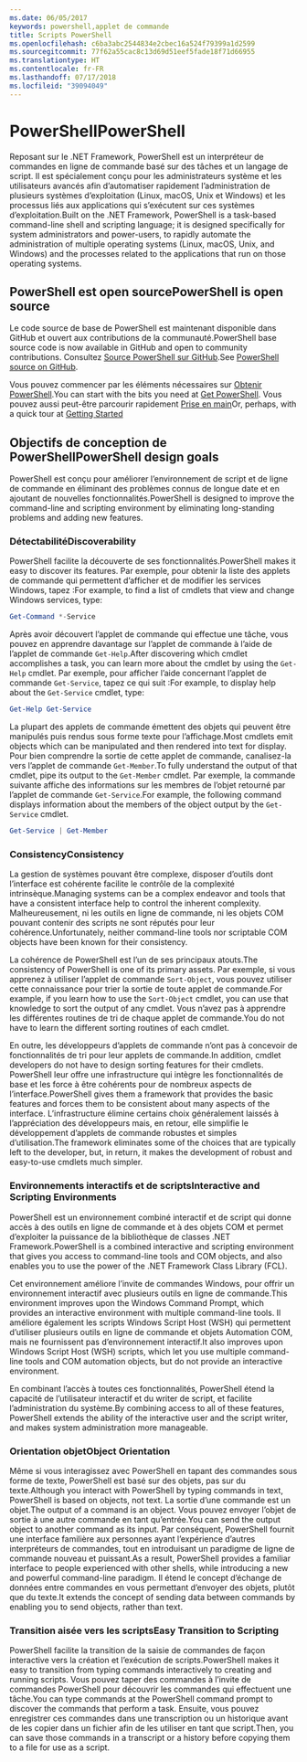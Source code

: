 ```yaml
---
ms.date: 06/05/2017
keywords: powershell,applet de commande
title: Scripts PowerShell
ms.openlocfilehash: c6ba3abc2544834e2cbec16a524f79399a1d2599
ms.sourcegitcommit: 77f62a55cac8c13d69d51eef5fade18f71d66955
ms.translationtype: HT
ms.contentlocale: fr-FR
ms.lasthandoff: 07/17/2018
ms.locfileid: "39094049"
---
```

# <a name="powershell"></a><span data-ttu-id="e618e-103">PowerShell</span><span class="sxs-lookup"><span data-stu-id="e618e-103">PowerShell</span></span>

<span data-ttu-id="e618e-104">Reposant sur le .NET Framework, PowerShell est un interpréteur de commandes en ligne de commande basé sur des tâches et un langage de script. Il est spécialement conçu pour les administrateurs système et les utilisateurs avancés afin d’automatiser rapidement l’administration de plusieurs systèmes d’exploitation (Linux, macOS, Unix et Windows) et les processus liés aux applications qui s’exécutent sur ces systèmes d’exploitation.</span><span class="sxs-lookup"><span data-stu-id="e618e-104">Built on the .NET Framework, PowerShell is a task-based command-line shell and scripting language; it is designed specifically for system administrators and power-users, to rapidly automate the administration of multiple operating systems (Linux, macOS, Unix, and Windows) and the processes related to the applications that run on those operating systems.</span></span>

## <a name="powershell-is-open-source"></a><span data-ttu-id="e618e-105">PowerShell est open source</span><span class="sxs-lookup"><span data-stu-id="e618e-105">PowerShell is open source</span></span>

<span data-ttu-id="e618e-106">Le code source de base de PowerShell est maintenant disponible dans GitHub et ouvert aux contributions de la communauté.</span><span class="sxs-lookup"><span data-stu-id="e618e-106">PowerShell base source code is now available in GitHub and open to community contributions.</span></span>
<span data-ttu-id="e618e-107">Consultez [Source PowerShell sur GitHub](https://github.com/powershell/powershell).</span><span class="sxs-lookup"><span data-stu-id="e618e-107">See [PowerShell source on GitHub](https://github.com/powershell/powershell).</span></span>

<span data-ttu-id="e618e-108">Vous pouvez commencer par les éléments nécessaires sur [Obtenir PowerShell](https://github.com/PowerShell/PowerShell#get-powershell).</span><span class="sxs-lookup"><span data-stu-id="e618e-108">You can start with the bits you need at [Get PowerShell](https://github.com/PowerShell/PowerShell#get-powershell).</span></span>
<span data-ttu-id="e618e-109">Vous pouvez aussi peut-être parcourir rapidement [Prise en main](https://github.com/PowerShell/PowerShell/blob/master/docs/learning-powershell)</span><span class="sxs-lookup"><span data-stu-id="e618e-109">Or, perhaps, with a quick tour at [Getting Started](https://github.com/PowerShell/PowerShell/blob/master/docs/learning-powershell)</span></span>

## <a name="powershell-design-goals"></a><span data-ttu-id="e618e-110">Objectifs de conception de PowerShell</span><span class="sxs-lookup"><span data-stu-id="e618e-110">PowerShell design goals</span></span>
<span data-ttu-id="e618e-111">PowerShell est conçu pour améliorer l’environnement de script et de ligne de commande en éliminant des problèmes connus de longue date et en ajoutant de nouvelles fonctionnalités.</span><span class="sxs-lookup"><span data-stu-id="e618e-111">PowerShell is designed to improve the command-line and scripting environment by eliminating long-standing problems and adding new features.</span></span>

### <a name="discoverability"></a><span data-ttu-id="e618e-112">Détectabilité</span><span class="sxs-lookup"><span data-stu-id="e618e-112">Discoverability</span></span>
<span data-ttu-id="e618e-113">PowerShell facilite la découverte de ses fonctionnalités.</span><span class="sxs-lookup"><span data-stu-id="e618e-113">PowerShell makes it easy to discover its features.</span></span> <span data-ttu-id="e618e-114">Par exemple, pour obtenir la liste des applets de commande qui permettent d’afficher et de modifier les services Windows, tapez :</span><span class="sxs-lookup"><span data-stu-id="e618e-114">For example, to find a list of cmdlets that view and change Windows services, type:</span></span>

```powershell
Get-Command *-Service
```

<span data-ttu-id="e618e-115">Après avoir découvert l’applet de commande qui effectue une tâche, vous pouvez en apprendre davantage sur l’applet de commande à l’aide de l’applet de commande `Get-Help`.</span><span class="sxs-lookup"><span data-stu-id="e618e-115">After discovering which cmdlet accomplishes a task, you can learn more about the cmdlet by using the `Get-Help` cmdlet.</span></span>
<span data-ttu-id="e618e-116">Par exemple, pour afficher l’aide concernant l’applet de commande `Get-Service`, tapez ce qui suit :</span><span class="sxs-lookup"><span data-stu-id="e618e-116">For example, to display help about the `Get-Service` cmdlet, type:</span></span>

```powershell
Get-Help Get-Service
```
<span data-ttu-id="e618e-117">La plupart des applets de commande émettent des objets qui peuvent être manipulés puis rendus sous forme texte pour l’affichage.</span><span class="sxs-lookup"><span data-stu-id="e618e-117">Most cmdlets emit objects which can be manipulated and then rendered into text for display.</span></span>
<span data-ttu-id="e618e-118">Pour bien comprendre la sortie de cette applet de commande, canalisez-la vers l’applet de commande `Get-Member`.</span><span class="sxs-lookup"><span data-stu-id="e618e-118">To fully understand the output of that cmdlet, pipe its output to the `Get-Member` cmdlet.</span></span>
<span data-ttu-id="e618e-119">Par exemple, la commande suivante affiche des informations sur les membres de l’objet retourné par l’applet de commande `Get-Service`.</span><span class="sxs-lookup"><span data-stu-id="e618e-119">For example, the following command displays information about the members of the object output by the `Get-Service` cmdlet.</span></span>

```powershell
Get-Service | Get-Member
```

### <a name="consistency"></a><span data-ttu-id="e618e-120">Consistency</span><span class="sxs-lookup"><span data-stu-id="e618e-120">Consistency</span></span>
<span data-ttu-id="e618e-121">La gestion de systèmes pouvant être complexe, disposer d’outils dont l’interface est cohérente facilite le contrôle de la complexité intrinsèque.</span><span class="sxs-lookup"><span data-stu-id="e618e-121">Managing systems can be a complex endeavor and tools that have a consistent interface help to control the inherent complexity.</span></span>
<span data-ttu-id="e618e-122">Malheureusement, ni les outils en ligne de commande, ni les objets COM pouvant contenir des scripts ne sont réputés pour leur cohérence.</span><span class="sxs-lookup"><span data-stu-id="e618e-122">Unfortunately, neither command-line tools nor scriptable COM objects have been known for their consistency.</span></span>

<span data-ttu-id="e618e-123">La cohérence de PowerShell est l’un de ses principaux atouts.</span><span class="sxs-lookup"><span data-stu-id="e618e-123">The consistency of PowerShell is one of its primary assets.</span></span>
<span data-ttu-id="e618e-124">Par exemple, si vous apprenez à utiliser l’applet de commande `Sort-Object`, vous pouvez utiliser cette connaissance pour trier la sortie de toute applet de commande.</span><span class="sxs-lookup"><span data-stu-id="e618e-124">For example, if you learn how to use the `Sort-Object` cmdlet, you can use that knowledge to sort the output of any cmdlet.</span></span>
<span data-ttu-id="e618e-125">Vous n’avez pas à apprendre les différentes routines de tri de chaque applet de commande.</span><span class="sxs-lookup"><span data-stu-id="e618e-125">You do not have to learn the different sorting routines of each cmdlet.</span></span>

<span data-ttu-id="e618e-126">En outre, les développeurs d’applets de commande n’ont pas à concevoir de fonctionnalités de tri pour leur applets de commande.</span><span class="sxs-lookup"><span data-stu-id="e618e-126">In addition, cmdlet developers do not have to design sorting features for their cmdlets.</span></span>
<span data-ttu-id="e618e-127">PowerShell leur offre une infrastructure qui intègre les fonctionnalités de base et les force à être cohérents pour de nombreux aspects de l’interface.</span><span class="sxs-lookup"><span data-stu-id="e618e-127">PowerShell gives them a framework that provides the basic features and forces them to be consistent about many aspects of the interface.</span></span>
<span data-ttu-id="e618e-128">L’infrastructure élimine certains choix généralement laissés à l’appréciation des développeurs mais, en retour, elle simplifie le développement d’applets de commande robustes et simples d’utilisation.</span><span class="sxs-lookup"><span data-stu-id="e618e-128">The framework eliminates some of the choices that are typically left to the developer, but, in return, it makes the development of robust and easy-to-use cmdlets much simpler.</span></span>

### <a name="interactive-and-scripting-environments"></a><span data-ttu-id="e618e-129">Environnements interactifs et de scripts</span><span class="sxs-lookup"><span data-stu-id="e618e-129">Interactive and Scripting Environments</span></span>
<span data-ttu-id="e618e-130">PowerShell est un environnement combiné interactif et de script qui donne accès à des outils en ligne de commande et à des objets COM et permet d’exploiter la puissance de la bibliothèque de classes .NET Framework.</span><span class="sxs-lookup"><span data-stu-id="e618e-130">PowerShell is a combined interactive and scripting environment that gives you access to command-line tools and COM objects, and also enables you to use the power of the .NET Framework Class Library (FCL).</span></span>

<span data-ttu-id="e618e-131">Cet environnement améliore l’invite de commandes Windows, pour offrir un environnement interactif avec plusieurs outils en ligne de commande.</span><span class="sxs-lookup"><span data-stu-id="e618e-131">This environment improves upon the Windows Command Prompt, which provides an interactive environment with multiple command-line tools.</span></span>
<span data-ttu-id="e618e-132">Il améliore également les scripts Windows Script Host (WSH) qui permettent d’utiliser plusieurs outils en ligne de commande et objets Automation COM, mais ne fournissent pas d’environnement interactif.</span><span class="sxs-lookup"><span data-stu-id="e618e-132">It also improves upon Windows Script Host (WSH) scripts, which let you use multiple command-line tools and COM automation objects, but do not provide an interactive environment.</span></span>

<span data-ttu-id="e618e-133">En combinant l’accès à toutes ces fonctionnalités, PowerShell étend la capacité de l’utilisateur interactif et du writer de script, et facilite l’administration du système.</span><span class="sxs-lookup"><span data-stu-id="e618e-133">By combining access to all of these features, PowerShell extends the ability of the interactive user and the script writer, and makes system administration more manageable.</span></span>

### <a name="object-orientation"></a><span data-ttu-id="e618e-134">Orientation objet</span><span class="sxs-lookup"><span data-stu-id="e618e-134">Object Orientation</span></span>
<span data-ttu-id="e618e-135">Même si vous interagissez avec PowerShell en tapant des commandes sous forme de texte, PowerShell est basé sur des objets, pas sur du texte.</span><span class="sxs-lookup"><span data-stu-id="e618e-135">Although you interact with PowerShell by typing commands in text, PowerShell is based on objects, not text.</span></span>
<span data-ttu-id="e618e-136">La sortie d’une commande est un objet.</span><span class="sxs-lookup"><span data-stu-id="e618e-136">The output of a command is an object.</span></span>
<span data-ttu-id="e618e-137">Vous pouvez envoyer l’objet de sortie à une autre commande en tant qu’entrée.</span><span class="sxs-lookup"><span data-stu-id="e618e-137">You can send the output object to another command as its input.</span></span>
<span data-ttu-id="e618e-138">Par conséquent, PowerShell fournit une interface familière aux personnes ayant l’expérience d’autres interpréteurs de commandes, tout en introduisant un paradigme de ligne de commande nouveau et puissant.</span><span class="sxs-lookup"><span data-stu-id="e618e-138">As a result, PowerShell provides a familiar interface to people experienced with other shells, while introducing a new and powerful command-line paradigm.</span></span>
<span data-ttu-id="e618e-139">Il étend le concept d’échange de données entre commandes en vous permettant d’envoyer des objets, plutôt que du texte.</span><span class="sxs-lookup"><span data-stu-id="e618e-139">It extends the concept of sending data between commands by enabling you to send objects, rather than text.</span></span>

### <a name="easy-transition-to-scripting"></a><span data-ttu-id="e618e-140">Transition aisée vers les scripts</span><span class="sxs-lookup"><span data-stu-id="e618e-140">Easy Transition to Scripting</span></span>
<span data-ttu-id="e618e-141">PowerShell facilite la transition de la saisie de commandes de façon interactive vers la création et l’exécution de scripts.</span><span class="sxs-lookup"><span data-stu-id="e618e-141">PowerShell makes it easy to transition from typing commands interactively to creating and running scripts.</span></span>
<span data-ttu-id="e618e-142">Vous pouvez taper des commandes à l’invite de commandes PowerShell pour découvrir les commandes qui effectuent une tâche.</span><span class="sxs-lookup"><span data-stu-id="e618e-142">You can type commands at the PowerShell command prompt to discover the commands that perform a task.</span></span>
<span data-ttu-id="e618e-143">Ensuite, vous pouvez enregistrer ces commandes dans une transcription ou un historique avant de les copier dans un fichier afin de les utiliser en tant que script.</span><span class="sxs-lookup"><span data-stu-id="e618e-143">Then, you can save those commands in a transcript or a history before copying them to a file for use as a script.</span></span>
